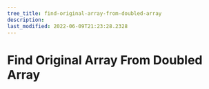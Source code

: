 ```yaml
---
tree_title: find-original-array-from-doubled-array
description: 
last_modified: 2022-06-09T21:23:28.2328
---
```


# Find Original Array From Doubled Array
